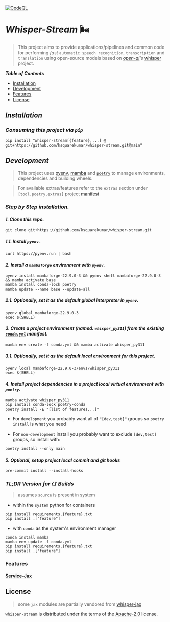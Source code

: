 [![CodeQL](https://github.com/ksquarekumar/whisper-stream/actions/workflows/github-code-scanning/codeql/badge.svg)](https://github.com/ksquarekumar/whisper-stream/actions/workflows/github-code-scanning/codeql)

# _Whisper-Stream_ 🌬️

> This project aims to provide applications/pipelines and common code for performing _fast_ `automatic speech recognition`, `transcription` and `translation` using open-source models based on _[open-ai](https://openai.com/)'s_ [whisper](https://openai.com/research/whisper) project.

_**Table of Contents**_

- [Installation](#installation)
- [Development](#development)
- [Features](#features)
- [License](#license)

## _Installation_

### _Consuming this project via `pip`_

```shell
pip install "whisper-stream[{feature},...] @ git+https://github.com/ksquarekumar/whisper-stream.git@main"
```

## _Development_

> This project uses [pyenv](https://github.com/pyenv/pyenv), [mamba](https://github.com/mamba-org/mamba) and [`poetry`](https://python-poetry.org/) to manage environments, dependencies and building wheels.

> For available extras/features refer to the `extras` section under `[tool.poetry.extras]` project [manifest](https://github.com/ksquarekumar/whisper-stream/blob/main/pyproject.toml)

### _Step by Step installation._

#### _1. Clone this repo._

```
git clone git+https://github.com/ksquarekumar/whisper-stream.git
```

##### _1.1. Install `pyenv`._

```shell
curl https://pyenv.run | bash
```

#### _2. Install a `mambaforge` environment with `pyenv`._

```shell
pyenv install mambaforge-22.9.0-3 && pyenv shell mambaforge-22.9.0-3 && mamba activate base
mamba install conda-lock poetry
mamba update --name base --update-all
```

##### _2.1. Optionally, set it as the default global interpreter in `pyenv`._

```shell
pyenv global mambaforge-22.9.0-3
exec $(SHELL)
```

#### _3. Create a project environment **(named: `whisper_py311`)** from the existing [`conda.yml`](https://github.com/ksquarekumar/whisper-stream/blob/main/conda.yml) manifest._

```shell
mamba env create -f conda.yml && mamba activate whisper_py311
```

##### _3.1. Optionally, set it as the default local environment for this project._

```shell
pyenv local mambaforge-22.9.0-3/envs/whisper_py311
exec $(SHELL)
```

#### _4. Install project dependencies in a project local virtual environment with `poetry`._

```shell
mamba activate whisper_py311
pip install conda-lock poetry-conda
poetry install -E "[list of features,..]"
```

- For `development` you probably want all of `"[dev,test]"` groups so `poetry install` is what you need

- For `non-development` install you probably want to exclude `[dev,test]` groups, so install with:

```shell
poetry install --only main
```

#### _5. Optional, setup project local commit and git hooks_

```shell
pre-commit install --install-hooks
```

### _TL;DR Version for `CI` Builds_

> assumes `source` is present in system

- within the `system` python for containers

```console
pip install requirements.{feature}.txt
pip install .["feature"]
```

- with `conda` as the system's environment manager

```console
conda install mamba
mamba env update -f conda.yml
pip install requirements.{feature}.txt
pip install .["feature"]
```

### Features

#### [Service-Jax](./docs/ServiceJax.md)

## License

> some `jax` modules are partially vendored from [whisper-jax](https://github.com/sanchit-gandhi/whisper-jax)

`whisper-stream` is distributed under the terms of the [Apache-2.0](https://spdx.org/licenses/Apache-2.0.html) license.
